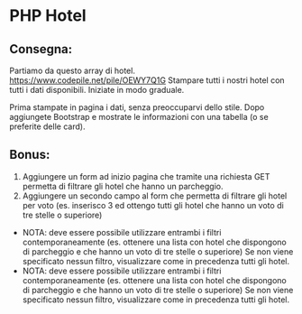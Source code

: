 # PHP Hotel

## Consegna:

Partiamo da questo array di hotel. https://www.codepile.net/pile/OEWY7Q1G
Stampare tutti i nostri hotel con tutti i dati disponibili.
Iniziate in modo graduale.

Prima stampate in pagina i dati, senza preoccuparvi dello stile.
Dopo aggiungete Bootstrap e mostrate le informazioni con una tabella (o se preferite delle card).

## **Bonus:**

1. Aggiungere un form ad inizio pagina che tramite una richiesta GET permetta di filtrare gli hotel che hanno un parcheggio.
1. Aggiungere un secondo campo al form che permetta di filtrare gli hotel per voto (es. inserisco 3 ed ottengo tutti gli hotel che hanno un voto di tre stelle o superiore)

- NOTA: deve essere possibile utilizzare entrambi i filtri contemporaneamente (es. ottenere una lista con hotel che dispongono di parcheggio e che hanno un voto di tre stelle o superiore)
  Se non viene specificato nessun filtro, visualizzare come in precedenza tutti gli hotel.
- NOTA: deve essere possibile utilizzare entrambi i filtri contemporaneamente (es. ottenere una lista con hotel che dispongono di parcheggio e che hanno un voto di tre stelle o superiore)
  Se non viene specificato nessun filtro, visualizzare come in precedenza tutti gli hotel.
